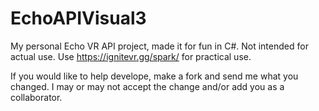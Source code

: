 # EchoAPIVisual3
My personal Echo VR API project, made it for fun in C#. Not intended for actual use. Use https://ignitevr.gg/spark/ for practical use.

If you would like to help develope, make a fork and send me what you changed. I may or may not accept the change and/or add you as a collaborator.
